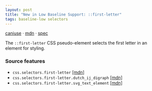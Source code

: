 ```yaml
---
layout: post
title: "New in Low Baseline Support: ::first-letter"
tags: baseline-low selectors
---
```


[caniuse](https://caniuse.com/?search=first-letter) · [mdn](https://developer.mozilla.org/en-US/search?q=::first-letter) · [spec](https://drafts.csswg.org/css-pseudo-4/#first-letter-pseudo)

The `::first-letter` CSS pseudo-element selects the first letter in an element for styling.

### Source features

- ``css.selectors.first-letter`` [[mdn]](https://developer.mozilla.org/en-US/search?q=css.selectors.first-letter)
- ``css.selectors.first-letter.dutch_ij_digraph`` [[mdn]](https://developer.mozilla.org/en-US/search?q=css.selectors.first-letter.dutch_ij_digraph)
- ``css.selectors.first-letter.svg_text_element`` [[mdn]](https://developer.mozilla.org/en-US/search?q=css.selectors.first-letter.svg_text_element)
